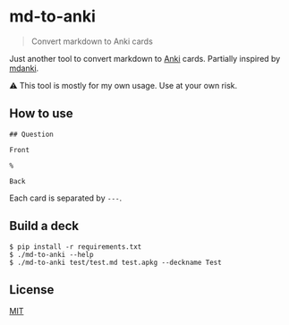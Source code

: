 # md-to-anki

> Convert markdown to Anki cards

Just another tool to convert markdown to [Anki](https://apps.ankiweb.net/) cards.
Partially inspired by [mdanki](https://github.com/ashlinchak/mdanki).

:warning: This tool is mostly for my own usage. Use at your own risk.

## How to use

```
## Question

Front

%

Back
```

Each card is separated by `---`.

## Build a deck

```
$ pip install -r requirements.txt
$ ./md-to-anki --help
$ ./md-to-anki test/test.md test.apkg --deckname Test
```

## License

[MIT](/LICENSE)
